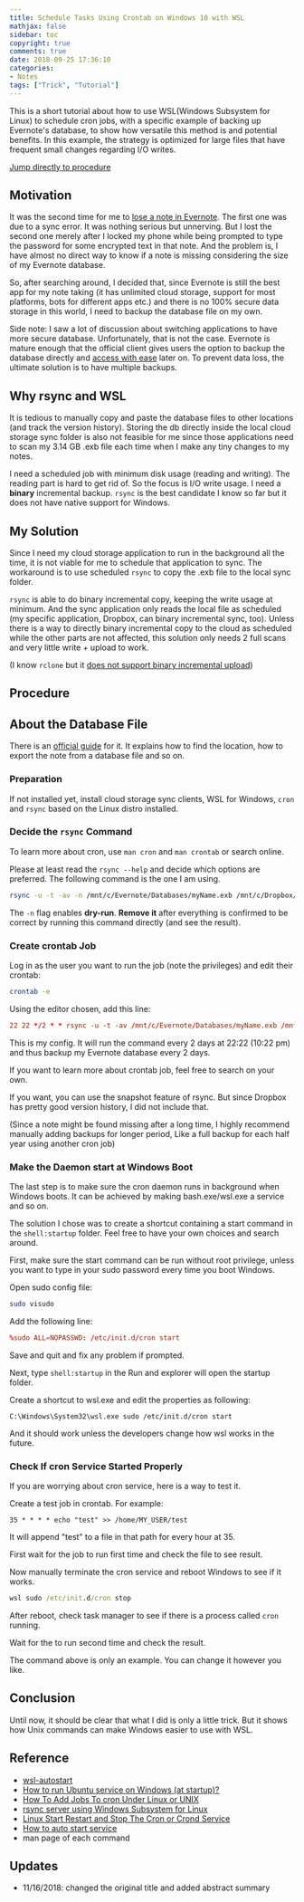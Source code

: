 ```yaml
---
title: Schedule Tasks Using Crontab on Windows 10 with WSL
mathjax: false
sidebar: toc
copyright: true
comments: true
date: 2018-09-25 17:36:10
categories:
- Notes
tags: ["Trick", "Tutorial"]
---
```


This is a short tutorial about how to use WSL(Windows Subsystem for Linux) to schedule cron jobs,
with a specific example of backing up Evernote's database, to show how versatile this method is
and potential benefits. In this example, the strategy is optimized for large files that have frequent
small changes regarding I/O writes.

[Jump directly to procedure](#procedure)

## Motivation

It was the second time for me to [lose a note in Evernote](https://news.ycombinator.com/item?id=9090135).
The first one was due to a sync error. It was nothing serious but unnerving.
But I lost the second one merely after I locked my phone while
being prompted to type the password for some encrypted text in that note.
And the problem is, I have almost no direct way to know if a note is missing
considering the size of my Evernote database.

So, after searching around, I decided that, since Evernote is
still the best app for my note taking (it has unlimited cloud storage,
support for most platforms, bots for different apps etc.) and
there is no 100% secure data storage in this world, I need to
backup the database file on my own.

Side note: I saw a lot of discussion about switching applications to have more secure database.
Unfortunately, that is not the case. Evernote is mature enough that the official client gives users
the option to backup the database directly and [access with ease](https://discussion.evernote.com/topic/115648-looking-for-evernote-documentation-diagnosing-and-fixing-evernote-performance-problems/) later on.
To prevent data loss, the ultimate solution is to have multiple backups.

## Why rsync and WSL

It is tedious to manually copy and paste the database files to other
locations (and track the version history). Storing the db directly inside
the local cloud storage sync folder is also not feasible for me since those applications
need to scan my 3.14 GB .exb file each time when I make any tiny changes to my notes.

I need a scheduled job with minimum disk usage (reading and writing).
The reading part is hard to get rid of. So the focus is I/O write usage.
I need a **binary** incremental backup. `rsync` is the best candidate
I know so far but it does not have native support for Windows.

## My Solution

Since I need my cloud storage application to run in the background all the time, it
is not viable for me to schedule that application to sync. The workaround is to
use scheduled `rsync` to copy the .exb file to the local sync folder.

`rsync` is able to do binary incremental copy, keeping the write usage at minimum.
And the sync application only reads the local file as scheduled
(my specific application, Dropbox, can binary incremental sync, too). Unless there is
a way to directly binary incremental copy to the cloud as scheduled while the
other parts are not affected, this solution only needs 2 full scans and very
little write + upload to work.

(I know `rclone` but it [does not support binary incremental upload](https://rclone.org/faq/#why-doesn-t-rclone-support-partial-transfers-binary-diffs-like-rsync))

## Procedure

## About the Database File

There is an [official guide](https://help.evernote.com/hc/en-us/articles/208313528-How-to-back-up-and-restore-your-data-in-Evernote-for-Windows) for it.
It explains how to find the location, how to export the note from a database file and so on.

### Preparation

If not installed yet, install cloud storage sync clients, WSL for Windows,
`cron` and `rsync` based on the Linux distro installed.

### Decide the `rsync` Command

To learn more about cron, use `man cron` and `man crontab` or search online.

Please at least read the `rsync --help` and decide which options are preferred.
The following command is the one I am using.

```bash
rsync -u -t -av -n /mnt/c/Evernote/Databases/myName.exb /mnt/c/Dropbox/EvernoteDB/myName.exb
```

The `-n` flag enables **dry-run**. **Remove it** after everything is confirmed
to be correct by running this command directly (and see the result).

### Create crontab Job

Log in as the user you want to run the job (note the privileges) and edit their crontab:

```bash
crontab -e
```

Using the editor chosen, add this line:

```conf
22 22 */2 * * rsync -u -t -av /mnt/c/Evernote/Databases/myName.exb /mnt/c/Dropbox/EvernoteDB/myName.exb > /dev/null
```

This is my config. It will run the command every 2 days at 22:22 (10:22 pm) and thus backup my Evernote database every 2 days.

If you want to learn more about crontab job, feel free to search on your own.

If you want, you can use the snapshot feature of rsync. But since Dropbox has pretty good version history, I did not include that.

(Since a note might be found missing after a long time, I highly recommend
manually adding backups for longer period, Like a full backup for each half year using another cron job)

### Make the Daemon start at Windows Boot

The last step is to make sure the cron daemon runs in background when Windows boots.
It can be achieved by making bash.exe/wsl.exe a service and so on.

The solution I chose was to create a shortcut containing a start command in the `shell:startup` folder.
Feel free to have your own choices and search around.

First, make sure the start command can be run without root privilege, unless you want to
type in your sudo password every time you boot Windows.

Open sudo config file:

```bash
sudo visudo
```

Add the following line:

```conf
%sudo ALL=NOPASSWD: /etc/init.d/cron start
```

Save and quit and fix any problem if prompted.

Next, type `shell:startup` in the Run and explorer will open the startup folder.

Create a shortcut to wsl.exe and edit the properties as following:

```
C:\Windows\System32\wsl.exe sudo /etc/init.d/cron start
```

<blockquote class="imgur-embed-pub" lang="en" data-id="a/9TmBweC"><a href="//imgur.com/9TmBweC"></a></blockquote><script async src="//s.imgur.com/min/embed.js" charset="utf-8"></script>

And it should work unless the developers change how wsl works in the future.

### Check If cron Service Started Properly

If you are worrying about cron service, here is a way to test it.

Create a test job in crontab. For example:

```crontab
35 * * * * echo "test" >> /home/MY_USER/test
```

It will append "test" to a file in that path for every hour at 35.

First wait for the job to run first time and check the file to see result.

Now manually terminate the cron service and reboot Windows to see if it works.

```cmd
wsl sudo /etc/init.d/cron stop
```

After reboot, check task manager to see if there is a process called `cron` running.

Wait for the to run second time and check the result.

The command above is only an example. You can change it however you like.

## Conclusion

Until now, it should be clear that what I did is only a little trick.
But it shows how Unix commands can make Windows easier to use with WSL.

## Reference

* [wsl-autostart](https://github.com/troytse/wsl-autostart)
* [How to run Ubuntu service on Windows (at startup)?](https://superuser.com/questions/1112007/how-to-run-ubuntu-service-on-windows-at-startup)
* [How To Add Jobs To cron Under Linux or UNIX](https://www.cyberciti.biz/faq/how-do-i-add-jobs-to-cron-under-linux-or-unix-oses/)
* [rsync server using Windows Subsystem for Linux](https://serverfault.com/questions/878887/rsync-server-using-windows-subsystem-for-linux)
* [Linux Start Restart and Stop The Cron or Crond Service](https://www.cyberciti.biz/faq/howto-linux-unix-start-restart-cron/)
* [How to auto start service](https://github.com/Microsoft/WSL/issues/511)
* man page of each command

## Updates

* 11/16/2018: changed the original title and added abstract summary